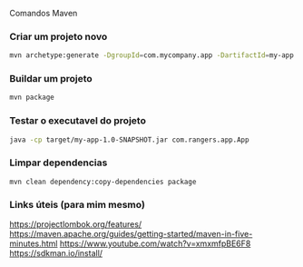 Comandos Maven

### Criar um projeto novo
```bash
mvn archetype:generate -DgroupId=com.mycompany.app -DartifactId=my-app -DarchetypeArtifactId=maven-archetype-quickstart -DarchetypeVersion=1.5 -DinteractiveMode=false
```

### Buildar um projeto
```bash
mvn package
```

### Testar o executavel do projeto
```bash
java -cp target/my-app-1.0-SNAPSHOT.jar com.rangers.app.App
```

### Limpar dependencias
```
mvn clean dependency:copy-dependencies package
```


### Links úteis (para mim mesmo)
https://projectlombok.org/features/
https://maven.apache.org/guides/getting-started/maven-in-five-minutes.html
https://www.youtube.com/watch?v=xmxmfpBE6F8
https://sdkman.io/install/